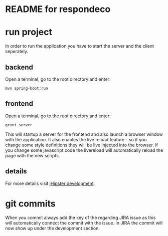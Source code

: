 README for respondeco
==========================

# run project

In order to run the application you have to start the server and the client seperately.

## backend

Open a terminal, go to the root directory and enter:

```
mvn spring-boot:run
```

## frontend

Open a terminal, go to the root directory and enter:

```
grunt server
```

This will startup a server for the frontend and also launch a browser window with the application. It also enables the live reload feature - so if you change some style definitions they will be live injected into the browser. If you change some javascript code the livereload will automatically reload the page with the new scripts.

## details

For more details visit [jHipster development](https://jhipster.github.io/development.html).

# git commits

When you commit always add the key of the regarding JIRA issue as this will automatically connect the commit with the issue. In JIRA the commit will now show up under the development section.
